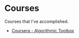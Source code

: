 # Courses
Courses that I've accomplished.
- [Coursera - Algorithmic Toolbox](https://github.com/prog-lessons/courses/tree/master/Coursera-Algorithmic-Toolbox)
